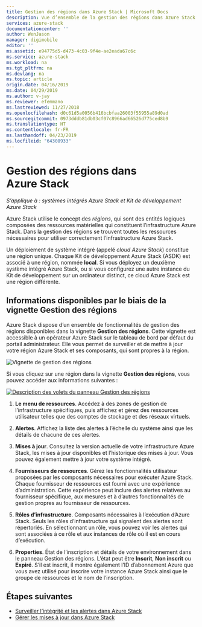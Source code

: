 ```yaml
---
title: Gestion des régions dans Azure Stack | Microsoft Docs
description: Vue d’ensemble de la gestion des régions dans Azure Stack.
services: azure-stack
documentationcenter: ''
author: WenJason
manager: digimobile
editor: ''
ms.assetid: e94775d5-d473-4c03-9f4e-ae2eada67c6c
ms.service: azure-stack
ms.workload: na
ms.tgt_pltfrm: na
ms.devlang: na
ms.topic: article
origin.date: 04/16/2019
ms.date: 04/29/2019
ms.author: v-jay
ms.reviewer: efemmano
ms.lastreviewed: 11/27/2018
ms.openlocfilehash: d0c61d5a0056b416bcbfaa26003f55955a89d0ad
ms.sourcegitcommit: 0973dddb81db03cf07c8966ad66526d775ced8b9
ms.translationtype: HT
ms.contentlocale: fr-FR
ms.lasthandoff: 04/23/2019
ms.locfileid: "64308933"
---
```

# <a name="region-management-in-azure-stack"></a>Gestion des régions dans Azure Stack

*S’applique à : systèmes intégrés Azure Stack et Kit de développement Azure Stack*

Azure Stack utilise le concept des *régions*, qui sont des entités logiques composées des ressources matérielles qui constituent l’infrastructure Azure Stack. Dans la gestion des régions se trouvent toutes les ressources nécessaires pour utiliser correctement l’infrastructure Azure Stack.

Un déploiement de système intégré (appelé *cloud Azure Stack*) constitue une région unique. Chaque Kit de développement Azure Stack (ASDK) est associé à une région, nommée **local**. Si vous déployez un deuxième système intégré Azure Stack, ou si vous configurez une autre instance du Kit de développement sur un ordinateur distinct, ce cloud Azure Stack est une région différente.

## <a name="information-available-through-the-region-management-tile"></a>Informations disponibles par le biais de la vignette Gestion des régions

Azure Stack dispose d’un ensemble de fonctionnalités de gestion des régions disponibles dans la vignette **Gestion des régions**. Cette vignette est accessible à un opérateur Azure Stack sur le tableau de bord par défaut du portail administrateur. Elle vous permet de surveiller et de mettre à jour votre région Azure Stack et ses composants, qui sont propres à la région.

![Vignette de gestion des régions](media/azure-stack-region-management/image1.png)

Si vous cliquez sur une région dans la vignette **Gestion des régions**, vous pouvez accéder aux informations suivantes :

[![Description des volets du panneau Gestion des régions](media/azure-stack-region-management/regionssm.png "Panneau Gestion des régions")](media/azure-stack-region-management/regions.png#lightbox)

1. **Le menu de ressources**. Accédez à des zones de gestion de l’infrastructure spécifiques, puis affichez et gérez des ressources utilisateur telles que des comptes de stockage et des réseaux virtuels.

2. **Alertes**. Affichez la liste des alertes à l’échelle du système ainsi que les détails de chacune de ces alertes.

3. **Mises à jour**. Consultez la version actuelle de votre infrastructure Azure Stack, les mises à jour disponibles et l’historique des mises à jour. Vous pouvez également mettre à jour votre système intégré.

4. **Fournisseurs de ressources**. Gérez les fonctionnalités utilisateur proposées par les composants nécessaires pour exécuter Azure Stack. Chaque fournisseur de ressources est fourni avec une expérience d’administration. Cette expérience peut inclure des alertes relatives au fournisseur spécifique, aux mesures et à d’autres fonctionnalités de gestion propres au fournisseur de ressources.

5. **Rôles d’infrastructure**. Composants nécessaires à l’exécution d’Azure Stack. Seuls les rôles d’infrastructure qui signalent des alertes sont répertoriés. En sélectionnant un rôle, vous pouvez voir les alertes qui sont associées à ce rôle et aux instances de rôle où il est en cours d’exécution.

6. **Properties**. État de l’inscription et détails de votre environnement dans le panneau Gestion des régions. L’état peut être **Inscrit**, **Non inscrit** ou **Expiré**. S’il est inscrit, il montre également l’ID d’abonnement Azure que vous avez utilisé pour inscrire votre instance Azure Stack ainsi que le groupe de ressources et le nom de l’inscription.

## <a name="next-steps"></a>Étapes suivantes

- [Surveiller l’intégrité et les alertes dans Azure Stack](azure-stack-monitor-health.md)
- [Gérer les mises à jour dans Azure Stack](azure-stack-updates.md)

<!-- Update_Description: wording update -->